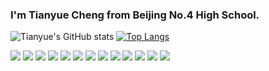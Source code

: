 ### I'm Tianyue Cheng from Beijing No.4 High School.

![Tianyue's GitHub stats](https://github-readme-stats.vercel.app/api?username=chengtianyue&show_icons=true&theme=tokyonight)
[![Top Langs](https://github-readme-stats.vercel.app/api/top-langs/?username=chengtianyue&layout=compact)](https://github.com/anuraghazra/github-readme-stats)


![](https://img.shields.io/badge/Code-Python-informational?style=flat&logo=data:image/svg%2bxml;base64,<BASE64_DATA>)
![](https://img.shields.io/badge/Code-C++-informational?style=flat&logo=data:image/svg%2bxml;base64,<BASE64_DATA>)
![](https://img.shields.io/badge/Code-Java-informational?style=flat&logo=data:image/svg%2bxml;base64,<BASE64_DATA>)
![](https://img.shields.io/badge/Code-Javascript-informational?style=flat&logo=data:image/svg%2bxml;base64,<BASE64_DATA>)
![](https://img.shields.io/badge/Code-CSS-informational?style=flat&logo=data:image/svg%2bxml;base64,<BASE64_DATA>)
![](https://img.shields.io/badge/Code-HTML-informational?style=flat&logo=data:image/svg%2bxml;base64,<BASE64_DATA>)
![](https://img.shields.io/badge/Framework-React-informational?style=flat&logo=data:image/svg%2bxml;base64,<BASE64_DATA>)
![](https://img.shields.io/badge/Framework-Tensorflow-informational?style=flat&logo=data:image/svg%2bxml;base64,<BASE64_DATA>)
![](https://img.shields.io/badge/Framework-Flask-informational?style=flat&logo=data:image/svg%2bxml;base64,<BASE64_DATA>)
![](https://img.shields.io/badge/Framework-Django-informational?style=flat&logo=data:image/svg%2bxml;base64,<BASE64_DATA>)
![](https://img.shields.io/badge/Framework-Pytorch-informational?style=flat&logo=data:image/svg%2bxml;base64,<BASE64_DATA>)
![](https://img.shields.io/badge/OS-Linux-informational?style=flat&logo=data:image/svg%2bxml;base64,<BASE64_DATA>)
![](https://img.shields.io/badge/OS-Mac-informational?style=flat&logo=data:image/svg%2bxml;base64,<BASE64_DATA>)
